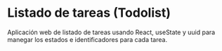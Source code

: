 # Listado de tareas (Todolist)

Aplicación web de listado de tareas usando React, useState y uuid para manegar los estados e identificadores para cada tarea.